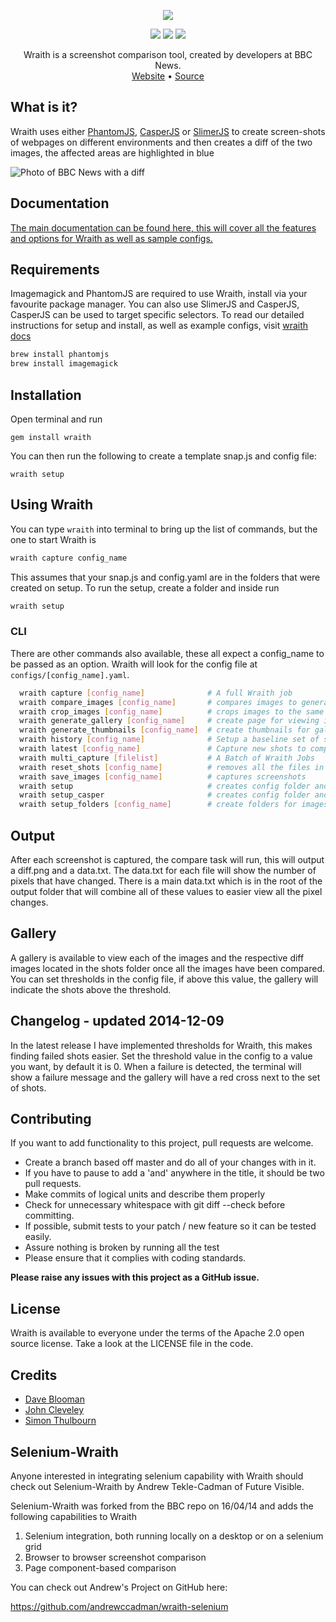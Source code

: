 <p align="center">
  <img src="https://raw.githubusercontent.com/BBC-News/wraith/master/assets/wraith-logo.png">
</p>

<p align="center">
  <a href="http://travis-ci.org/BBC-News/wraith" target="_blank"><img src="https://secure.travis-ci.org/BBC-News/wraith.png?branch=master"></a>
  <a href="https://rubygems.org/gems/wraith" target="_blank"><img src="https://img.shields.io/gem/v/wraith.svg"></a>
  <a href="https://codeclimate.com/github/BBC-News/wraith" target="_blank"><img src="https://codeclimate.com/github/BBC-News/wraith.png"></a>
</p>

<p align="center">
  Wraith is a screenshot comparison tool, created by developers at BBC News.
  <br>
  <a href="http://responsivenews.co.uk" target="_blank">Website</a> • <a href="http://github.com/bbc-news/wraith" target="_blank">Source</a>
</p>

## What is it?

Wraith uses either [PhantomJS](http://phantomjs.org), [CasperJS](http://casperjs.org/) or
[SlimerJS](http://slimerjs.org) to create screen-shots of webpages on different environments
and then creates a diff of the two images, the affected areas are highlighted in
blue

![Photo of BBC News with a
diff](http://bbc-news.github.io/wraith/img/wraith.png)

## Documentation

[The main documentation can be found here, this will cover all the features and options for Wraith as well as sample configs.](http://bbc-news.github.io/wraith/index.html)


## Requirements

Imagemagick and PhantomJS are required to use Wraith, install via your favourite package manager. You can also use SlimerJS and CasperJS, CasperJS can be used to target specific selectors. To read our detailed instructions for setup and install, as well as example configs, visit [wraith docs](http://bbc-news.github.io/wraith/index.html)

```sh
brew install phantomjs
brew install imagemagick
```

## Installation

Open terminal and run

    gem install wraith

You can then run the following to create a template snap.js and config file:

    wraith setup

## Using Wraith
You can type `wraith` into terminal to bring up the list of commands, but the one to start Wraith is

```sh
wraith capture config_name
```

This assumes that your snap.js and config.yaml are in the folders that were created on setup. To run the setup, create a folder and inside run

```sh
wraith setup
```

### CLI

There are other commands also available, these all expect a config_name to be passed as an option. Wraith will look for the config file at `configs/[config_name].yaml`.

```sh
  wraith capture [config_name]              # A full Wraith job
  wraith compare_images [config_name]       # compares images to generate diffs
  wraith crop_images [config_name]          # crops images to the same height
  wraith generate_gallery [config_name]     # create page for viewing images
  wraith generate_thumbnails [config_name]  # create thumbnails for gallery
  wraith history [config_name]              # Setup a baseline set of shots
  wraith latest [config_name]               # Capture new shots to compare with baseline
  wraith multi_capture [filelist]           # A Batch of Wraith Jobs
  wraith reset_shots [config_name]          # removes all the files in the shots folder
  wraith save_images [config_name]          # captures screenshots
  wraith setup                              # creates config folder and default config
  wraith setup_casper                       # creates config folder and default config for casper
  wraith setup_folders [config_name]        # create folders for images
```

## Output

After each screenshot is captured, the compare task will run, this will output a diff.png and a data.txt.  The data.txt for each file will show the number of pixels that have changed.  There is a main data.txt which is in the root of the output folder that will combine all of these values to easier view all the pixel changes.

## Gallery

A gallery is available to view each of the images and the respective diff images located in the shots folder once all the images have been compared.  You can set thresholds in the config file, if above this value, the gallery will indicate the shots above the threshold.

## Changelog - updated 2014-12-09
In the latest release I have implemented thresholds for Wraith, this makes finding failed shots easier.  Set the threshold value in the config to a value you want, by default it is 0.  When a failure is detected, the terminal will show a failure message and the gallery will have a red cross next to the set of shots.

## Contributing

If you want to add functionality to this project, pull requests are welcome.

 * Create a branch based off master and do all of your changes with in it.
 * If you have to pause to add a 'and' anywhere in the title, it should be two pull requests.
 * Make commits of logical units and describe them properly
 * Check for unnecessary whitespace with git diff --check before committing.
 * If possible, submit tests to your patch / new feature so it can be tested easily.
 * Assure nothing is broken by running all the test
 * Please ensure that it complies with coding standards.

**Please raise any issues with this project as a GitHub issue.**

## License

Wraith is available to everyone under the terms of the Apache 2.0 open source license.
Take a look at the LICENSE file in the code.

## Credits

 * [Dave Blooman](https://twitter.com/dblooman)
 * [John Cleveley](https://twitter.com/jcleveley)
 * [Simon Thulbourn](https://twitter.com/sthulb)

## Selenium-Wraith

Anyone interested in integrating selenium capability with Wraith should check out
Selenium-Wraith by Andrew Tekle-Cadman of Future Visible.

Selenium-Wraith was forked from the BBC repo on 16/04/14 and adds the following capabilities to Wraith

1. Selenium integration, both running locally on a desktop or on a selenium grid
2. Browser to browser screenshot comparison
3. Page component-based comparison

You can check out Andrew's Project on GitHub here:

https://github.com/andrewccadman/wraith-selenium
